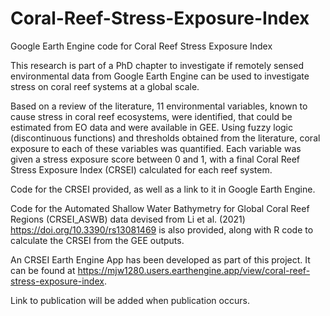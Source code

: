# Coral-Reef-Stress-Exposure-Index
Google Earth Engine code for Coral Reef Stress Exposure Index

This research is part of a PhD chapter to investigate if remotely sensed environmental data from Google Earth Engine can be used to investigate stress on coral reef systems at a global scale.

Based on a review of the literature, 11 environmental variables, known to cause stress in coral reef ecosystems, were identified, that could be estimated from EO data and were available in GEE. Using fuzzy logic (discontinuous functions) and thresholds obtained from the literature, coral exposure to each of these variables was quantified. Each variable was given a stress exposure score between 0 and 1, with a final Coral Reef Stress Exposure Index (CRSEI) calculated for each reef system. 

Code for the CRSEI provided, as well as a link to it in Google Earth Engine.

Code for the Automated Shallow Water Bathymetry for Global Coral Reef Regions (CRSEI_ASWB) data devised from Li et al. (2021) https://doi.org/10.3390/rs13081469 is also provided, along with R code to calculate the CRSEI from the GEE outputs.

An CRSEI Earth Engine App has been developed as part of this project. It can be found at https://mjw1280.users.earthengine.app/view/coral-reef-stress-exposure-index.

Link to publication will be added when publication occurs.
